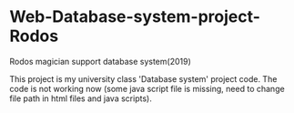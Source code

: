 # Web-Database-system-project-Rodos

Rodos magician support database system(2019)

This project is my university class 'Database system' project code.
The code is not working now (some java script file is missing, need to change file path in html files and java scripts).
